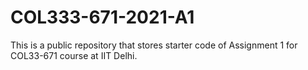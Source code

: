 # COL333-671-2021-A1
This is a public repository that stores starter code of Assignment 1 for COL33-671 course at IIT Delhi.
